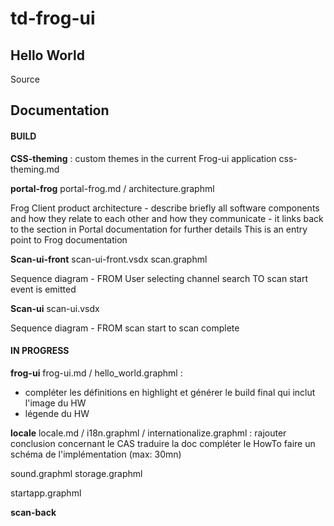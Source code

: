 # td-frog-ui

## Hello World
Source

## Documentation

#### BUILD

**CSS-theming** : custom themes in the current Frog-ui application
css-theming.md

**portal-frog**
portal-frog.md / architecture.graphml

Frog Client product architecture - describe briefly all software components and how they relate to each other and how they communicate - it links back to the section in Portal documentation for further details
This is an entry point to Frog documentation

**Scan-ui-front** 
 scan-ui-front.vsdx
 scan.graphml
 
Sequence diagram - FROM User selecting channel search TO scan start event is emitted

**Scan-ui** 
scan-ui.vsdx

Sequence diagram - FROM scan start to scan complete


#### IN PROGRESS

**frog-ui**
frog-ui.md / hello_world.graphml : 
- compléter les définitions en highlight et générer le build final qui inclut l'image du HW
- légende du HW

**locale**
locale.md / i18n.graphml / internationalize.graphml : 
rajouter conclusion concernant le CAS
traduire la doc
compléter le HowTo 
faire un schéma de l'implémentation (max: 30mn)

sound.graphml
storage.graphml

startapp.graphml

**scan-back**



